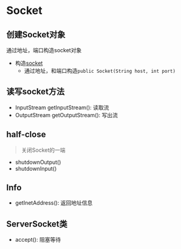 # Socket

## 创建Socket对象

通过地址，端口构造socket对象

- 构造[socket](socket.md)
  - 通过地址，和端口构造`public Socket(String host, int port)`

## 读写socket方法

- InputStream getInputStream(): 读取流
- OutputStream getOutputStream(): 写出流

## half-close

> 关闭Socket的一端

- shutdownOutput()
- shutdownInput()

## Info

- getInetAddress(): 返回地址信息

## ServerSocket类

- accept(): 阻塞等待


